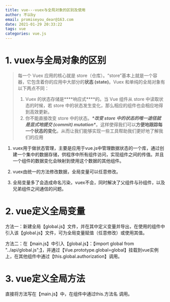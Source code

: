 ```yaml
---
title: vue---vuex与全局对象的区别及使用
author: 不以by
email: promiseyou_dear@163.com
date: 2021-01-29 20:33:22
tags: vue
categories: vue.js
---
```




# 1. vuex与全局对象的区别

> 每一个 Vuex 应用的核心就是 store（仓库）。“store”基本上就是一个容器，它包含着你的应用中大部分的**状态 (state)**。Vuex 和单纯的全局对象有以下两点不同：
>
> 1. Vuex 的状态存储是***\*响应式\****的。当 Vue 组件从 store 中读取状态的时候，若 store 中的状态发生变化，那么相应的组件也会相应地得到高效更新。
> 2. 你不能直接改变 store 中的状态。***\*改变 store 中的状态的唯一途径就是显式地提交 (commit) mutation\****。这样使得我们可以**方便地跟踪每一个状态的变化**，从而让我们能够实现一些工具帮助我们更好地了解我们的应用

1. vuex用于做状态管理，主要是应用于vue.js中管理数据状态的一个库，通过创建一个集中的数据存储，供程序中所有组件访问，实现组件之间的传值。并且一个组件的数据变化会映射到使用这个数据的其他组件。

2. vuex由统一的方法修改数据，全局变量可以任意修改。

3. 全局变量多了会造成命名污染，vuex不会，同时解决了父组件与孙组件，以及兄弟组件之间通信的问题。

# 2. vue定义全局变量

方法一：新建全局【global.js】文件，并在其中定义变量并导出，在使用的组件中引入该【global.js】文件，可为全局变量赋值（任意修改）或使用其值。

方法二：在【main.js】中引入【global.js】：【import global from "../api/global.js";】，并通过【Vue.prototype.global=global】挂载到vue实例上，在其他组件中通过【this.global.authorization】调用。

# 3. vue定义全局方法

直接将方法写在【main.js】中，在组件中通过this.方法名 调用。